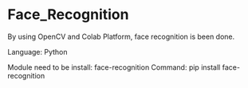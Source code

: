 # Face_Recognition
By using OpenCV and Colab Platform, face recognition is been done.

Language: Python

Module need to be install: face-recognition
Command: pip install face-recognition
